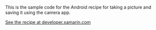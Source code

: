 This is the sample code for the Android recipe for taking a picture and saving it using the camera app.

[See the recipe at developer.xamarin.com](http://developer.xamarin.com/recipes/android/other_ux/camera_intent/take_a_picture_and_save_using_camera_app)
